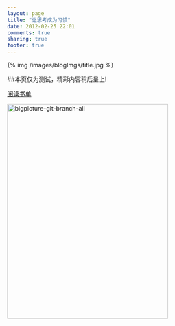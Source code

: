 ```yaml
---
layout: page
title: "让思考成为习惯"
date: 2012-02-25 22:01
comments: true
sharing: true
footer: true
---
```


{% img /images/blogImgs/title.jpg %}

##本页仅为测试，精彩内容稍后呈上!

<a href="/books/mybook.html">阅读书单</a>

<a href="http://www.flickr.com/photos/shanewfx/6947314796/" title="Flickr 上 shanewfx 的 bigpicture-git-branch-all"><img src="http://farm8.staticflickr.com/7040/6947314796_12d4a60eee.jpg" width="375" height="500" alt="bigpicture-git-branch-all"></a>
